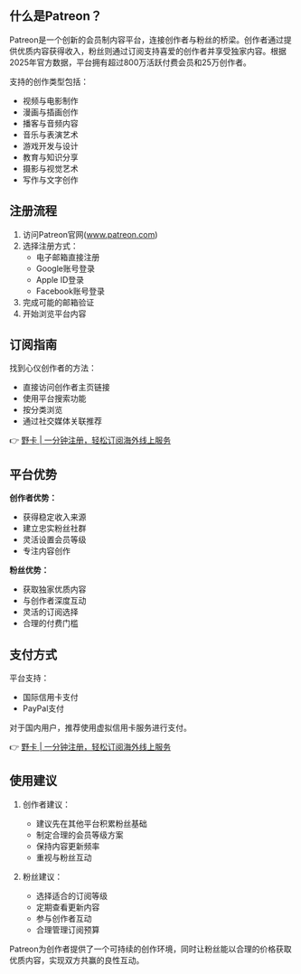## **什么是Patreon？**

Patreon是一个创新的会员制内容平台，连接创作者与粉丝的桥梁。创作者通过提供优质内容获得收入，粉丝则通过订阅支持喜爱的创作者并享受独家内容。根据2025年官方数据，平台拥有超过800万活跃付费会员和25万创作者。

支持的创作类型包括：
- 视频与电影制作
- 漫画与插画创作
- 播客与音频内容
- 音乐与表演艺术
- 游戏开发与设计
- 教育与知识分享
- 摄影与视觉艺术
- 写作与文字创作

## **注册流程**

1. 访问Patreon官网(www.patreon.com)
2. 选择注册方式：
   - 电子邮箱直接注册
   - Google账号登录
   - Apple ID登录
   - Facebook账号登录
3. 完成可能的邮箱验证
4. 开始浏览平台内容

## **订阅指南**

找到心仪创作者的方法：
- 直接访问创作者主页链接
- 使用平台搜索功能
- 按分类浏览
- 通过社交媒体关联推荐

👉 [野卡 | 一分钟注册，轻松订阅海外线上服务](https://bit.ly/bewildcard)

## **平台优势**

**创作者优势：**
- 获得稳定收入来源
- 建立忠实粉丝社群
- 灵活设置会员等级
- 专注内容创作

**粉丝优势：**
- 获取独家优质内容
- 与创作者深度互动
- 灵活的订阅选择
- 合理的付费门槛

## **支付方式**

平台支持：
- 国际信用卡支付
- PayPal支付

对于国内用户，推荐使用虚拟信用卡服务进行支付。

👉 [野卡 | 一分钟注册，轻松订阅海外线上服务](https://bit.ly/bewildcard)

## **使用建议**

1. 创作者建议：
   - 建议先在其他平台积累粉丝基础
   - 制定合理的会员等级方案
   - 保持内容更新频率
   - 重视与粉丝互动

2. 粉丝建议：
   - 选择适合的订阅等级
   - 定期查看更新内容
   - 参与创作者互动
   - 合理管理订阅预算

Patreon为创作者提供了一个可持续的创作环境，同时让粉丝能以合理的价格获取优质内容，实现双方共赢的良性互动。